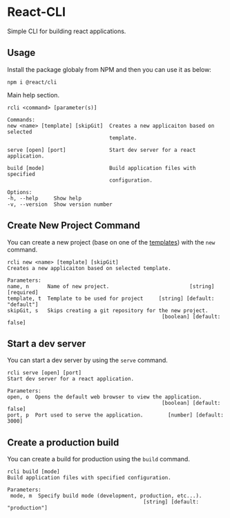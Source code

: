 # React-CLI
Simple CLI for building react applications.

## Usage

Install the package globaly from NPM and then you can use it as below:

    npm i @react/cli

Main help section.

    rcli <command> [parameter(s)]

    Commands:
    new <name> [template] [skipGit]  Creates a new applicaiton based on selected 
                                     template.

    serve [open] [port]              Start dev server for a react application.

    build [mode]                     Build application files with specified
                                     configuration.

    Options:
    -h, --help     Show help
    -v, --version  Show version number


## Create New Project Command
You can create a new project (base on one of the [templates](https://github.com/AndrewFahmy/react-templates/branches/all)) with the `new` command.

    rcli new <name> [template] [skipGit]
    Creates a new applicaiton based on selected template.

    Parameters:
    name, n      Name of new project.                          [string] [required]
    template, t  Template to be used for project     [string] [default: "default"]
    skipGit, s   Skips creating a git repository for the new project.
                                                      [boolean] [default: false]


## Start a dev server
You can start a dev server by using the `serve` command.

    rcli serve [open] [port]
    Start dev server for a react application.

    Parameters:
    open, o  Opens the default web browser to view the application.
                                                      [boolean] [default: false]
    port, p  Port used to serve the application.        [number] [default: 3000]


## Create a production build
You can create a build for production using the `build` command.

    rcli build [mode]
    Build application files with specified configuration.

    Parameters:
     mode, m  Specify build mode (development, production, etc...).
                                                [string] [default: "production"]